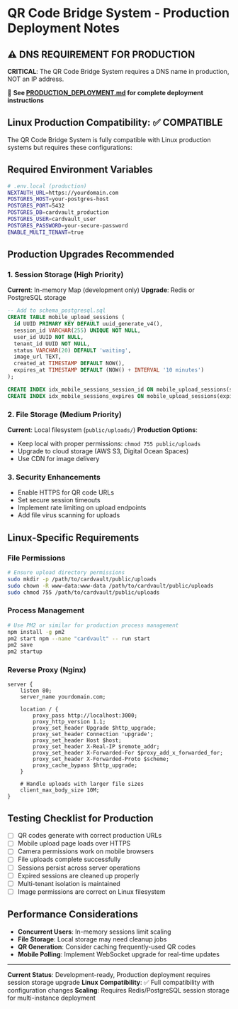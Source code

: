 # QR Code Bridge System - Production Deployment Notes

## ⚠️ DNS REQUIREMENT FOR PRODUCTION

**CRITICAL**: The QR Code Bridge System requires a DNS name in production, NOT an IP address. 

📖 **See [PRODUCTION_DEPLOYMENT.md](./PRODUCTION_DEPLOYMENT.md) for complete deployment instructions**

## Linux Production Compatibility: ✅ COMPATIBLE

The QR Code Bridge System is fully compatible with Linux production systems but requires these configurations:

## Required Environment Variables

```bash
# .env.local (production)
NEXTAUTH_URL=https://yourdomain.com
POSTGRES_HOST=your-postgres-host
POSTGRES_PORT=5432
POSTGRES_DB=cardvault_production
POSTGRES_USER=cardvault_user
POSTGRES_PASSWORD=your-secure-password
ENABLE_MULTI_TENANT=true
```

## Production Upgrades Recommended

### 1. Session Storage (High Priority)
**Current**: In-memory Map (development only)
**Upgrade**: Redis or PostgreSQL storage

```sql
-- Add to schema_postgresql.sql
CREATE TABLE mobile_upload_sessions (
  id UUID PRIMARY KEY DEFAULT uuid_generate_v4(),
  session_id VARCHAR(255) UNIQUE NOT NULL,
  user_id UUID NOT NULL,
  tenant_id UUID NOT NULL,
  status VARCHAR(20) DEFAULT 'waiting',
  image_url TEXT,
  created_at TIMESTAMP DEFAULT NOW(),
  expires_at TIMESTAMP DEFAULT (NOW() + INTERVAL '10 minutes')
);

CREATE INDEX idx_mobile_sessions_session_id ON mobile_upload_sessions(session_id);
CREATE INDEX idx_mobile_sessions_expires ON mobile_upload_sessions(expires_at);
```

### 2. File Storage (Medium Priority)
**Current**: Local filesystem (`public/uploads/`)
**Production Options**:
- Keep local with proper permissions: `chmod 755 public/uploads`
- Upgrade to cloud storage (AWS S3, Digital Ocean Spaces)
- Use CDN for image delivery

### 3. Security Enhancements
- Enable HTTPS for QR code URLs
- Set secure session timeouts
- Implement rate limiting on upload endpoints
- Add file virus scanning for uploads

## Linux-Specific Requirements

### File Permissions
```bash
# Ensure upload directory permissions
sudo mkdir -p /path/to/cardvault/public/uploads
sudo chown -R www-data:www-data /path/to/cardvault/public/uploads
sudo chmod 755 /path/to/cardvault/public/uploads
```

### Process Management
```bash
# Use PM2 or similar for production process management
npm install -g pm2
pm2 start npm --name "cardvault" -- run start
pm2 save
pm2 startup
```

### Reverse Proxy (Nginx)
```nginx
server {
    listen 80;
    server_name yourdomain.com;
    
    location / {
        proxy_pass http://localhost:3000;
        proxy_http_version 1.1;
        proxy_set_header Upgrade $http_upgrade;
        proxy_set_header Connection 'upgrade';
        proxy_set_header Host $host;
        proxy_set_header X-Real-IP $remote_addr;
        proxy_set_header X-Forwarded-For $proxy_add_x_forwarded_for;
        proxy_set_header X-Forwarded-Proto $scheme;
        proxy_cache_bypass $http_upgrade;
    }
    
    # Handle uploads with larger file sizes
    client_max_body_size 10M;
}
```

## Testing Checklist for Production

- [ ] QR codes generate with correct production URLs
- [ ] Mobile upload page loads over HTTPS
- [ ] Camera permissions work on mobile browsers
- [ ] File uploads complete successfully
- [ ] Sessions persist across server operations
- [ ] Expired sessions are cleaned up properly
- [ ] Multi-tenant isolation is maintained
- [ ] Image permissions are correct on Linux filesystem

## Performance Considerations

- **Concurrent Users**: In-memory sessions limit scaling
- **File Storage**: Local storage may need cleanup jobs
- **QR Generation**: Consider caching frequently-used QR codes
- **Mobile Polling**: Implement WebSocket upgrade for real-time updates

---

**Current Status**: Development-ready, Production deployment requires session storage upgrade
**Linux Compatibility**: ✅ Full compatibility with configuration changes
**Scaling**: Requires Redis/PostgreSQL session storage for multi-instance deployment